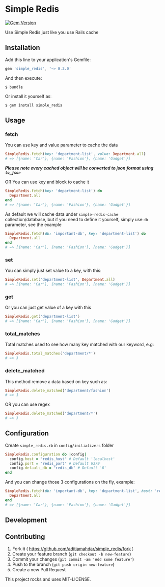 # Simple Redis

[![Gem Version](https://badge.fury.io/rb/simple_redis.svg)](https://badge.fury.io/rb/simple_redis)

Use Simple Redis just like you use Rails cache

## Installation

Add this line to your application's Gemfile:

```ruby
gem 'simple_redis', '~> 0.3.0'
```

And then execute:

    $ bundle

Or install it yourself as:

    $ gem install simple_redis

## Usage

### fetch
You can use key and value parameter to cache the data

```ruby
SimpleRedis.fetch(key: 'department-list', value: Department.all)
# => [{name: 'Car'}, {name: 'Fashion'}, {name: 'Gadget'}]
```
_**Please note every cached object will be converted to json format using `to_json`**_

OR You can use key and block to cache it

```ruby
SimpleRedis.fetch(key: 'department-list') do
  Department.all
end
# => [{name: 'Car'}, {name: 'Fashion'}, {name: 'Gadget'}]
```

As default we will cache data under `simple-redis-cache` collection/database, but if you need to define it yourself, simply use `db` parameter, see the example

```ruby
SimpleRedis.fetch(db: 'important-db', key: 'department-list') do
  Department.all
end
# => [{name: 'Car'}, {name: 'Fashion'}, {name: 'Gadget'}]
```

### set
You can simply just set value to a key, with this:

```ruby
SimpleRedis.set('department-list', Department.all)
# => [{name: 'Car'}, {name: 'Fashion'}, {name: 'Gadget'}]
```

### get
Or you can just get value of a key with this

```ruby
SimpleRedis.get('department-list')
# => [{name: 'Car'}, {name: 'Fashion'}, {name: 'Gadget'}]
```

### total_matches
Total matches used to see how many key matched with our keyword, e.g:

```ruby
SimpleRedis.total_matches('department/*')
# => 3
```

### delete_matched
This method remove a data based on key such as:

```ruby
SimpleRedis.delete_matched('department/fashion')
# => 1
```

OR you can use regex

```ruby
SimpleRedis.delete_matched('department/*')
# => 3
```

## Configuration

Create `simple_redis.rb` in `config/initializers` folder

```ruby
SimpleRedis.configuration do |config|
  config.host = "redis_host" # Default 'localhost'
  config.port = "redis_port" # Default 6379
  config.default_db = "redis_db" # Default '0'
end
```

And you can change those 3 configurations on the fly, example:

```ruby
SimpleRedis.fetch(db: 'important-db', key: 'department-list', host: 'redis_host', port: 'redis_port') do
  Department.all
end
# => [{name: 'Car'}, {name: 'Fashion'}, {name: 'Gadget'}]
```

## Development

## Contributing

1. Fork it ( https://github.com/aditiamahdar/simple_redis/fork )
2. Create your feature branch (`git checkout -b new-feature`)
3. Commit your changes (`git commit -am 'Add some feature'`)
4. Push to the branch (`git push origin new-feature`)
5. Create a new Pull Request

This project rocks and uses MIT-LICENSE.
